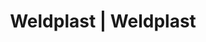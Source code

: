 ---
Filename: "eshop-products-variant732"
Link: "file:/Users/vinayakpatel/Downloads/www.weldplast.cz/eshop_products_compare/add/eshop-products-variant732"
product_name: "null"
product_id: "null"
title: "Weldplast | Weldplast"
product_desc: ""
product_specs: ""
product_downloads: ""
href: ""
p_desc_2: ""
accessories: ""
similar_products: ""
---